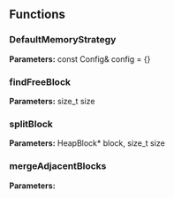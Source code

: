 
## Functions

### DefaultMemoryStrategy



**Parameters:** const Config& config = {}

### findFreeBlock



**Parameters:** size_t size

### splitBlock



**Parameters:** HeapBlock* block, size_t size

### mergeAdjacentBlocks



**Parameters:** 
